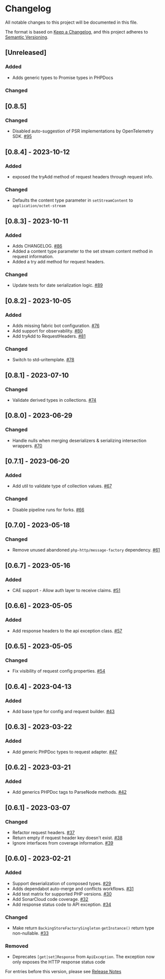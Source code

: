 # Changelog

All notable changes to this project will be documented in this file.

The format is based on [Keep a Changelog](https://keepachangelog.com/en/1.0.0/),
and this project adheres to [Semantic Versioning](https://semver.org/spec/v2.0.0.html).

## [Unreleased]

### Added
- Adds generic types to Promise types in PHPDocs

### Changed

## [0.8.5]

### Changed
- Disabled auto-suggestion of PSR implementations by OpenTelemetry SDK. [#95](https://github.com/microsoft/kiota-abstractions-php/pull/95)

## [0.8.4] - 2023-10-12

### Added
- exposed the tryAdd method of request headers through request info.

### Changed
- Defaults the content type parameter in `setStreamContent` to `application/octet-stream`

## [0.8.3] - 2023-10-11

### Added
- Adds CHANGELOG. [#86](https://github.com/microsoft/kiota-abstractions-php/pull/86)
- Added a content type parameter to the set stream content method in request information.
- Added a try add method for request headers.

### Changed
- Update tests for date serialization logic. [#89](https://github.com/microsoft/kiota-abstractions-php/pull/89)

## [0.8.2] - 2023-10-05

### Added
- Adds missing fabric bot configuration. [#76](https://github.com/microsoft/kiota-abstractions-php/pull/76)
- Add support for observability. [#80](https://github.com/microsoft/kiota-abstractions-php/pull/80)
- Add tryAdd to RequestHeaders. [#81](https://github.com/microsoft/kiota-abstractions-php/pull/81)

### Changed
- Switch to std-uritemplate. [#78](https://github.com/microsoft/kiota-abstractions-php/pull/78)

## [0.8.1] - 2023-07-10

### Changed
- Validate derived types in collections. [#74](https://github.com/microsoft/kiota-abstractions-php/pull/74)

## [0.8.0] - 2023-06-29

### Changed
- Handle nulls when merging deserializers & serializing intersection wrappers. [#70](https://github.com/microsoft/kiota-abstractions-php/pull/70)

## [0.7.1] - 2023-06-20

### Added
- Add util to validate type of collection values. [#67](https://github.com/microsoft/kiota-abstractions-php/pull/67)

### Changed
- Disable pipeline runs for forks. [#66](https://github.com/microsoft/kiota-abstractions-php/pull/66)

## [0.7.0] - 2023-05-18

### Changed
- Remove unused abandoned `php-http/message-factory` dependency. [#61](https://github.com/microsoft/kiota-abstractions-php/pull/61)

## [0.6.7] - 2023-05-16

### Added
- CAE support - Allow auth layer to receive claims. [#51](https://github.com/microsoft/kiota-abstractions-php/pull/51)

## [0.6.6] - 2023-05-05

### Added
- Add response headers to the api exception class. [#57](https://github.com/microsoft/kiota-abstractions-php/pull/57)

## [0.6.5] - 2023-05-05

### Changed
- Fix visibility of request config properties. [#54](https://github.com/microsoft/kiota-abstractions-php/pull/54)

## [0.6.4] - 2023-04-13

### Added
- Add base type for config and request builder. [#43](https://github.com/microsoft/kiota-abstractions-php/pull/43)

## [0.6.3] - 2023-03-22

### Added
- Add generic PHPDoc types to request adapter. [#47](https://github.com/microsoft/kiota-abstractions-php/pull/47)

## [0.6.2] - 2023-03-21

### Added
- Add generics PHPDoc tags to ParseNode methods. [#42](https://github.com/microsoft/kiota-abstractions-php/pull/42)

## [0.6.1] - 2023-03-07

### Changed
- Refactor request headers. [#37](https://github.com/microsoft/kiota-abstractions-php/pull/37)
- Return empty if request header key doesn't exist. [#38](https://github.com/microsoft/kiota-abstractions-php/pull/38)
- Ignore interfaces from coverage information. [#39](https://github.com/microsoft/kiota-abstractions-php/pull/39)

## [0.6.0] - 2023-02-21

### Added
- Support deserialization of composed types. [#29](https://github.com/microsoft/kiota-abstractions-php/pull/29)
- Adds dependabot auto-merge and conflicts workflows. [#31](https://github.com/microsoft/kiota-abstractions-php/pull/31)
- Add test matrix for supported PHP versions. [#30](https://github.com/microsoft/kiota-abstractions-php/pull/30)
- Add SonarCloud code coverage. [#32](https://github.com/microsoft/kiota-abstractions-php/pull/32)
- Add response status code to API exception. [#34](https://github.com/microsoft/kiota-abstractions-php/pull/34)

### Changed
- Make  return `BackingStoreFactorySingleton` `getInstance()` return type non-nullable. [#33](https://github.com/microsoft/kiota-abstractions-php/pull/33)

### Removed
- Deprecates `[get|set]Response` from `ApiException`. The exception now only exposes the HTTP response status code

For entries before this version, please see [Release Notes](https://github.com/microsoft/kiota-abstractions-php/releases)
